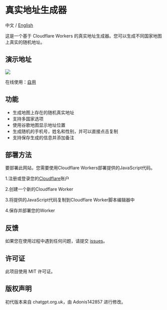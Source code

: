 # 真实地址生成器

中文 / [English](README_EN.md)

这是一个基于 Cloudflare Workers 的真实地址生成器。您可以生成不同国家地图上真实的随机地址。

## 演示地址
![](https://github.com/Adonis142857/Real-Address-Generator/blob/main/example.png)

在线使用：[自用]()

## 功能

- 生成地图上存在的随机真实地址
- 支持多国家选项
- 使用谷歌地图显示地址位置
- 生成随机的手机号，姓名和性别，并可以直接点击复制
- 支持保存生成的信息并添加备注

## 部署方法

要部署此网站，您需要使用Cloudflare Workers部署提供的JavaScript代码。

1.注册或登录您的[Cloudflare](https://www.cloudflare.com/)账户

2.创建一个新的Cloudflare Worker

3.将提供的JavaScript代码复制到Cloudflare Worker脚本编辑器中

4.保存并部署您的Worker

## 反馈

如果您在使用过程中遇到任何问题，请提交 [issues](https://github.com/Adonis142857/Real-Address-Generator/issues)。

## 许可证

此项目使用 MIT 许可证。

## 版权声明

初代版本来自 chatgpt.org.uk，由 Adonis142857 进行修改。

